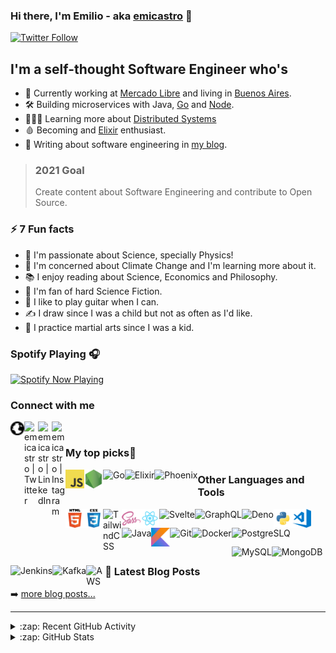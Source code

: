 ### Hi there, I'm Emilio - aka [emicastro][website] 👋

[![Twitter Follow](https://img.shields.io/twitter/follow/emicastroo?color=1DA1F2&logo=twitter&style=for-the-badge)](https://twitter.com/intent/follow?original_referer=https%3A%2F%2Fgithub.com%2FcodeSTACKr&screen_name=emicastro)

## I'm a self-thought Software Engineer who's

- 📌 Currently working at [Mercado Libre][current-company] and living in [Buenos Aires](https://goo.gl/maps/7HmyDMUHuLdAw17Z7).
- 🛠 Building microservices with Java, [Go](https://golang.org/) and [Node](https://nodejs.org/en/).
- 👨🏻‍💻 Learning more about [Distributed Systems](https://www.amazon.com/gp/product/1449373321)
- 🩸 Becoming and [Elixir](https://elixir-lang.org/) enthusiast.
- 📝 Writing about software engineering in [my blog](https://blog.emicastro.com).

> ### 2021 Goal
> 
> Create content about Software Engineering and contribute to Open Source.

### ⚡ 7 Fun facts

- 🔭 I'm passionate about Science, specially Physics!
- 🌱 I'm concerned about Climate Change and I'm learning more about it.
- 📚 I enjoy reading about Science, Economics and Philosophy.
- 🤖 I'm fan of hard Science Fiction.
- 🎸 I like to play guitar when I can.
- ✍ I draw since I was a child but not as often as I'd like.
- 🥋 I practice martial arts since I was a kid.


### Spotify Playing 🎧

[<img src="https://spotify-now-playing-ten-eta.vercel.app/api/spotify-playing" alt="Spotify Now Playing" width="350" />](https://open.spotify.com/user/emicastro1993)

### Connect with me

[<img align="left" alt="emicastro.com" width="22px" src="https://raw.githubusercontent.com/iconic/open-iconic/master/svg/globe.svg" />][website]
[<img align="left" alt="emicastro | Twitter" width="22px" src="https://cdn.jsdelivr.net/npm/simple-icons@v3/icons/twitter.svg" />][twitter]
[<img align="left" alt="emicastro | LinkedIn" width="22px" src="https://cdn.jsdelivr.net/npm/simple-icons@v3/icons/linkedin.svg" />][linkedin]
[<img align="left" alt="emicastro | Instagram" width="22px" src="https://cdn.jsdelivr.net/npm/simple-icons@v3/icons/instagram.svg" />][instagram]

<br />

### My top picks🏅

<img align="left" style="vertical-align: middle;" alt="JavaScript" height="30px" src="https://raw.githubusercontent.com/github/explore/80688e429a7d4ef2fca1e82350fe8e3517d3494d/topics/javascript/javascript.png" />
<img align="left" style="vertical-align: middle;" alt="Node.js" height="30px" src="https://raw.githubusercontent.com/github/explore/80688e429a7d4ef2fca1e82350fe8e3517d3494d/topics/nodejs/nodejs.png" />
<img align="left" style="vertical-align: middle;" alt="Go" height="30px" src="https://blog.golang.org/go-brand/Go-Logo/SVG/Go-Logo_Aqua.svg">
<img align="left" style="vertical-align: middle;" alt="Elixir" height="30px" src="https://upload.wikimedia.org/wikipedia/en/a/a4/Elixir_programming_language_logo.png" />
<img align="left" style="vertical-align: middle;" alt="Phoenix" height="30px" src="https://seeklogo.com/images/P/phoenix-logo-D15F067911-seeklogo.com.png" />

### Other Languages and Tools

<img style="vertical-align: middle;" alt="Visual Studio Code" height="30px" src="https://raw.githubusercontent.com/github/explore/80688e429a7d4ef2fca1e82350fe8e3517d3494d/topics/visual-studio-code/visual-studio-code.png" />
<img align="left" style="vertical-align: middle;" alt="HTML5" height="30px" src="https://raw.githubusercontent.com/github/explore/80688e429a7d4ef2fca1e82350fe8e3517d3494d/topics/html/html.png" />
<img align="left" style="vertical-align: middle;" alt="CSS3" height="30px" src="https://raw.githubusercontent.com/github/explore/80688e429a7d4ef2fca1e82350fe8e3517d3494d/topics/css/css.png" />
<img align="left" style="vertical-align: middle;" alt="TailwindCSS" width="30px" src="https://cdn.worldvectorlogo.com/logos/tailwindcss.svg" />
<img align="left" style="vertical-align: middle;" alt="Sass" height="30px" src="https://raw.githubusercontent.com/github/explore/80688e429a7d4ef2fca1e82350fe8e3517d3494d/topics/sass/sass.png" />
<img align="left" style="vertical-align: middle;" alt="React" height="30px" src="https://raw.githubusercontent.com/github/explore/80688e429a7d4ef2fca1e82350fe8e3517d3494d/topics/react/react.png" />
<img align="left" style="vertical-align: middle;" alt="Svelte" height="30px" src="https://upload.wikimedia.org/wikipedia/commons/thumb/1/1b/Svelte_Logo.svg/498px-Svelte_Logo.svg.png" />
<img align="left" style="vertical-align: middle;" alt="GraphQL" height="30px" src="https://upload.wikimedia.org/wikipedia/commons/thumb/1/17/GraphQL_Logo.svg/1024px-GraphQL_Logo.svg.png" />
<img align="left" style="vertical-align: middle;" alt="Deno" height="30px" src="https://upload.wikimedia.org/wikipedia/commons/thumb/8/84/Deno.svg/1200px-Deno.svg.png" />
<img align="left" style="vertical-align: middle;" alt="Python" height="30px" src="https://raw.githubusercontent.com/github/explore/80688e429a7d4ef2fca1e82350fe8e3517d3494d/topics/python/python.png" />
<img align="left" style="vertical-align: middle;" alt="Java" height="30px" src="https://upload.wikimedia.org/wikipedia/en/thumb/3/30/Java_programming_language_logo.svg/800px-Java_programming_language_logo.svg.png">
<img align="left" style="vertical-align: middle;" alt="Kotlin" height="30px" src="https://raw.githubusercontent.com/github/explore/80688e429a7d4ef2fca1e82350fe8e3517d3494d/topics/kotlin/kotlin.png">
<img align="left" style="vertical-align: middle;" alt="Git" width="35px" src="https://upload.wikimedia.org/wikipedia/commons/e/e0/Git-logo.svg" />
<img align="left" style="vertical-align: middle;" alt="Docker" height="35px" src="https://iconape.com/wp-content/files/cr/55190/svg/docker.svg" />
<img align="left" style="vertical-align: middle;" alt="PostgreSLQ" height="30px" src="https://wiki.postgresql.org/images/a/a4/PostgreSQL_logo.3colors.svg" />
<img align="left" style="vertical-align: middle;" alt="MySQL" height="30px" src="https://upload.wikimedia.org/wikipedia/en/e/ee/MySQL_Logo.png" />
<img align="left" style="vertical-align: middle;" alt="MongoDB" height="30px" src="https://infinapps.com/wp-content/uploads/2018/10/mongodb-logo.png" />
<img align="left" style="vertical-align: middle;" alt="Jenkins" height="30px" src="https://upload.wikimedia.org/wikipedia/commons/thumb/e/e9/Jenkins_logo.svg/1200px-Jenkins_logo.svg.png" />
<img align="left" style="vertical-align: middle;" alt="Kafka" height="30px" src="https://upload.wikimedia.org/wikipedia/commons/thumb/0/05/Apache_kafka.svg/473px-Apache_kafka.svg.png" />
<img align="left" style="vertical-align: middle;" alt="AWS" width="30px" src="https://images.ctfassets.net/lpjm8d10rkpy/6GIrtBy1QABNIFNcnyKxo1/8e651d482fe0e350280991535b171582/aws.svg" />

<br />
<br />


### 📕 Latest Blog Posts

<!-- BLOG-POST-LIST:START -->
<!-- BLOG-POST-LIST:END -->

➡️ [more blog posts...](https://emicastro.com/blog)

---

<details>
  <summary>:zap: Recent GitHub Activity</summary>
  
<!--START_SECTION:activity-->
1. 🎉 Merged PR [#1](https://github.com/emicastro/You-Dont-Know-JS/pull/1) in [emicastro/You-Dont-Know-JS](https://github.com/emicastro/You-Dont-Know-JS)
2. 💪 Opened PR [#1](https://github.com/emicastro/You-Dont-Know-JS/pull/1) in [emicastro/You-Dont-Know-JS](https://github.com/emicastro/You-Dont-Know-JS)
<!--END_SECTION:activity-->

</details>

<details>
  <summary>:zap: GitHub Stats</summary>

  <img align="left" alt="Emi Castro's GitHub Stats" src="https://github-readme-stats-kappa-three.vercel.app/api?username=emicastro&show_icons=true&hide_border=true&count_private=true" />
  
  ![Top Langs](https://github-readme-stats-kappa-three.vercel.app/api/top-langs/?username=emicastro&layout=compact)

</details>

[website]: https://www.emicastro.com
[current-company]: https://www.mercadolibre.com.ar
[twitter]: https://twitter.com/emicastroo
[linkedin]: https://www.linkedin.com/in/emicastro/?locale=en_US
[instagram]: https://www.instagram.com/emicastroo
